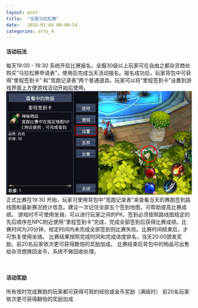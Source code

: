 ```yaml
---
layout: post
title:  "全服马拉松赛"
date:   2016-01-04 00:00:54
categories: arts_4
---
```


<div class="post-content">	

<h4>活动玩法</h4>
<p>
	每天19:00 - 19:30 系统开启比赛报名，全服30级以上玩家可在自由之都杂货商处购买“马拉松赛申请表”，使用后完成当天活动报名。报名成功后，玩家背包中可获得“里程签到卡” 和“竞跑记录表”两个普通道具。玩家可以将“里程签到卡”设置到游戏界面上方便游戏活动开始后使用。
	<img src="/images/arts/race-1.jpg"><br/>
	正式比赛在19:30 开始，玩家可使用背包中“竞跑记录表”来查看当天的赛跑签到路线图和最新赛况统计信息。建议一次记住全部五个签到地图，可帮助提高比赛成绩。
	游戏时不可使用坐骑，可以进行玩家之间的PK。签到必须按照路线图规定的先后顺序在NPC附近使用“里程签到卡”完成，完成全部签到后获得比赛成绩。比赛时间为20分钟，规定时间内未完成全部签到则比赛失败。比赛时间结束后，才可恢复使用坐骑。
	比赛结果按照完成时间和完成进度排名，当天20:00颁发奖励，前20名玩家依次更可获得数倍的奖励加成。
	比赛结束后背包中的物品可出售给杂货商换回金币，系统不做回收处理。
</p>
<br>
<h4>活动奖励</h4>
<p>所有按时完成赛跑的玩家都可获得可观的经验或金币奖励（满级时）
       前20名玩家依次更可获得翻倍的奖励加成
	
</p>
<br>


</div>